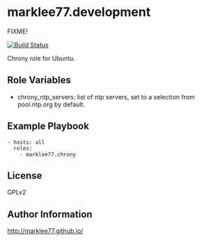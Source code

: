 marklee77.development
=====================

FIXME!

[![Build Status](https://travis-ci.org/marklee77/ansible-role-chrony.svg?branch=master)](https://travis-ci.org/marklee77/ansible-role-chrony)

Chrony role for Ubuntu.

Role Variables
--------------

- chrony_ntp_servers: list of ntp servers, set to a selection from pool.ntp.org 
    by default.

Example Playbook
-------------------------

    - hosts: all
      roles:
        - marklee77.chrony

License
-------

GPLv2

Author Information
------------------

http://marklee77.github.io/
